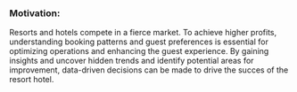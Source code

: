 ### Motivation:
Resorts and hotels compete in a fierce market. To achieve higher profits, understanding booking patterns and guest preferences is essential for optimizing operations and enhancing the guest experience. By gaining insights and uncover hidden trends and identify potential areas for improvement, data-driven decisions can be made to drive the succes of the resort hotel.
